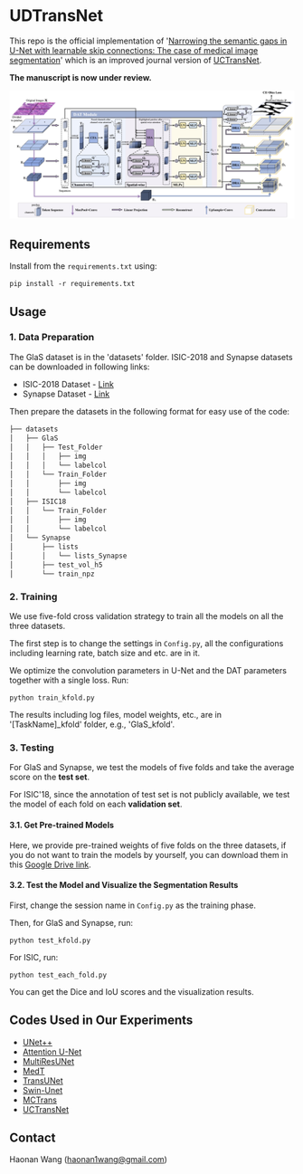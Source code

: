 # UDTransNet


This repo is the official implementation of
'[Narrowing the semantic gaps in U-Net with
learnable skip connections: The case of medical
image segmentation](https://arxiv.org/abs/2312.15182)' which is an improved journal version of [UCTransNet](https://github.com/McGregorWwww/UCTransNet).

**The manuscript is now under review.**

![framework](https://github.com/McGregorWwww/UDTransNet/blob/main/Framework.jpg)


## Requirements

Install from the ```requirements.txt``` using:
```angular2html
pip install -r requirements.txt
```

## Usage


### 1. Data Preparation
The GlaS dataset is in the 'datasets' folder.
ISIC-2018 and Synapse datasets can be downloaded in following links:
* ISIC-2018 Dataset - [Link](https://challenge2018.isic-archive.com/task1/training/)
* Synapse Dataset - [Link](https://drive.google.com/file/d/1vxZ_eqqyycFva3luuDKZSTtyfd8-Uv3B/view?usp=sharing)

Then prepare the datasets in the following format for easy use of the code:
```angular2html
├── datasets
│   ├── GlaS
│   │   ├── Test_Folder
│   │   │   ├── img
│   │   │   └── labelcol
│   │   └── Train_Folder
│   │       ├── img
│   │       └── labelcol
│   ├── ISIC18
│   │   └── Train_Folder
│   │       ├── img
│   │       └── labelcol
│   └── Synapse
│       ├── lists
│       │   └── lists_Synapse
│       ├── test_vol_h5
│       └── train_npz
```

### 2. Training
We use five-fold cross validation strategy to train all the models on all the three datasets.

The first step is to change the settings in ```Config.py```,
all the configurations including learning rate, batch size and etc. are 
in it.

We optimize the convolution parameters 
in U-Net and the DAT parameters together with a single loss.
Run:
```angular2html
python train_kfold.py
```
The results including log files, model weights, etc., are in '[TaskName]_kfold' folder, e.g., 'GlaS_kfold'.


### 3. Testing
For GlaS and Synapse, we test the models of five folds and take the average score on the **test set**.

For ISIC'18, since the annotation of test set is not publicly available, we test the model of each fold on each **validation set**.
#### 3.1. Get Pre-trained Models
Here, we provide pre-trained weights of five folds on the three datasets, 
if you do not want to train the models by yourself, you can download them in this [Google Drive link](https://drive.google.com/drive/folders/1o1fRb10uptjGDAowTInH_7L4BmBGtCsf?usp=sharing).

#### 3.2. Test the Model and Visualize the Segmentation Results
First, change the session name in ```Config.py``` as the training phase.

Then, for GlaS and Synapse, run:
```angular2html
python test_kfold.py
```
For ISIC, run:
```angular2html
python test_each_fold.py
```
You can get the Dice and IoU scores and the visualization results. 



## Codes Used in Our Experiments

* [UNet++](https://github.com/qubvel/segmentation_models.pytorch)
* [Attention U-Net](https://github.com/bigmb/Unet-Segmentation-Pytorch-Nest-of-Unets)
* [MultiResUNet](https://github.com/makifozkanoglu/MultiResUNet-PyTorch)
* [MedT](https://github.com/jeya-maria-jose/Medical-Transformer)
* [TransUNet](https://github.com/Beckschen/TransUNet) 
* [Swin-Unet](https://github.com/HuCaoFighting/Swin-Unet)
* [MCTrans](https://github.com/JiYuanFeng/MCTrans)
* [UCTransNet](https://github.com/McGregorWwww/UCTransNet)


<!--
## Citations

If this code is helpful for your study, please cite:
```
@misc{wang2021uctransnet,
      title={UCTransNet: Rethinking the Skip Connections in U-Net from a Channel-wise Perspective with Transformer}, 
      author={Haonan Wang and Peng Cao and Jiaqi Wang and Osmar R. Zaiane},
      year={2021},
      eprint={2109.04335},
      archivePrefix={arXiv},
      primaryClass={cs.CV}
}
```
-->

## Contact 
Haonan Wang ([haonan1wang@gmail.com](haonan1wang@gmail.com))
